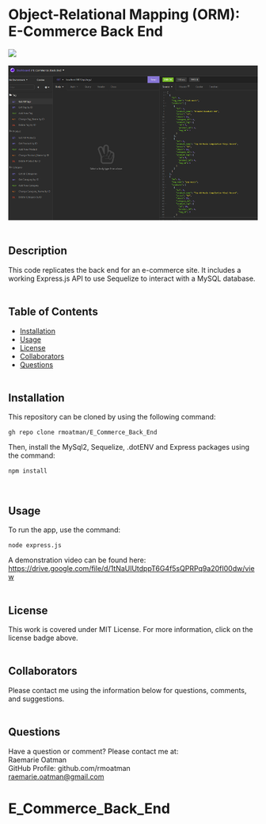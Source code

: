 # Object-Relational Mapping (ORM): E-Commerce Back End

[<img src="https://img.shields.io/badge/license-MIT-brightgreen?link=https://opensource.org/licenses/MIT">](https://opensource.org/licenses/MIT)

<img src="./assets/screenshot_of_e_commerce_back_end.PNG" alt="Screenshot of terminal view displaying 'Insomnia window with several folders'">
<br><br>

## Description

This code replicates the back end for an e-commerce site.  It includes a working Express.js API to use Sequelize to interact with a MySQL database.
<br><br>

## Table of Contents

- [Installation](#installation)
- [Usage](#usage)
- [License](#license)
- [Collaborators](#collaborators)
- [Questions](#questions)
<br><br>

## Installation

This repository can be cloned by using the following command:
~~~
gh repo clone rmoatman/E_Commerce_Back_End
~~~

Then, install the MySql2, Sequelize, .dotENV and Express packages using the command:
~~~
npm install
~~~
<br>

## Usage

To run the app, use the command:
~~~
node express.js
~~~
A demonstration video can be found here: https://drive.google.com/file/d/1tNaUlUtdppT6G4f5sQPRPq9a20fI00dw/view
<br><br>
## License

This work is covered under MIT License.  For more information, click on the license badge above.
<br><br>

## Collaborators

Please contact me using the information below for questions, comments, and suggestions.
<br><br>

## Questions

Have a question or comment?  Please contact me at:<br>
Raemarie Oatman<br>
GitHub Profile: github.com/rmoatman<br>
raemarie.oatman@gmail.com<br>

# E_Commerce_Back_End
